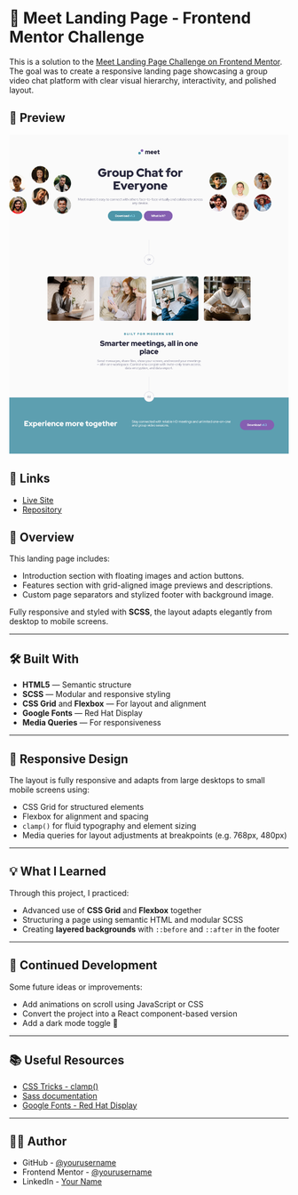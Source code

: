 # 🚀 Meet Landing Page - Frontend Mentor Challenge

This is a solution to the [Meet Landing Page Challenge on Frontend Mentor](https://www.frontendmentor.io/challenges/meet-landing-page-rbTDS6OUR). The goal was to create a responsive landing page showcasing a group video chat platform with clear visual hierarchy, interactivity, and polished layout.

## 📸 Preview

![Meet Landing Page Screenshot](./assets/images/screenshot-meet-landing-page.png)

## 🔗 Links

- [Live Site](https://chryspenalber.github.io/meet-landing-page/)  
- [Repository](https://github.com/chryspenalber/meet-landing-page)

## 📐 Overview

This landing page includes:

- Introduction section with floating images and action buttons.
- Features section with grid-aligned image previews and descriptions.
- Custom page separators and stylized footer with background image.

Fully responsive and styled with **SCSS**, the layout adapts elegantly from desktop to mobile screens.

---

## 🛠️ Built With

- **HTML5** — Semantic structure
- **SCSS** — Modular and responsive styling
- **CSS Grid** and **Flexbox** — For layout and alignment
- **Google Fonts** — Red Hat Display
- **Media Queries** — For responsiveness

---

## 📲 Responsive Design

The layout is fully responsive and adapts from large desktops to small mobile screens using:

- CSS Grid for structured elements
- Flexbox for alignment and spacing
- `clamp()` for fluid typography and element sizing
- Media queries for layout adjustments at breakpoints (e.g. 768px, 480px)

---

## 💡 What I Learned

Through this project, I practiced:

- Advanced use of **CSS Grid** and **Flexbox** together
- Structuring a page using semantic HTML and modular SCSS
- Creating **layered backgrounds** with `::before` and `::after` in the footer

---

## 🧠 Continued Development

Some future ideas or improvements:

- Add animations on scroll using JavaScript or CSS
- Convert the project into a React component-based version
- Add a dark mode toggle 🌙

---

## 📚 Useful Resources

- [CSS Tricks - clamp()](https://css-tricks.com/using-clamp-for-viewport-based-sizing/)
- [Sass documentation](https://sass-lang.com/documentation/)
- [Google Fonts - Red Hat Display](https://fonts.google.com/specimen/Red+Hat+Display)

---

## 👩‍💻 Author

- GitHub - [@yourusername](https://github.com/chryspenalber)
- Frontend Mentor - [@yourusername](https://www.frontendmentor.io/profile/chryspenalber)
- LinkedIn - [Your Name](https://www.linkedin.com/in/chrystiana-penalber/)